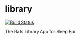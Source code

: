library
=======

[![Build Status](https://travis-ci.org/sleepepi/library.svg?branch=master)](https://travis-ci.org/sleepepi/library)

The Rails Library App for Sleep Epi
